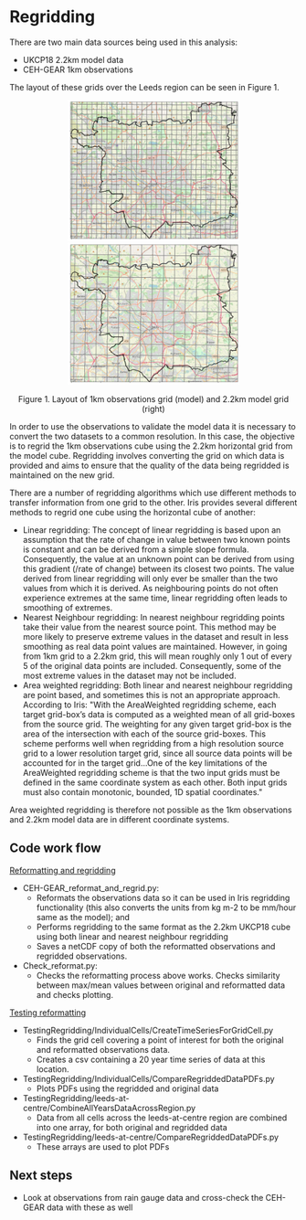 # Regridding

There are two main data sources being used in this analysis:
* UKCP18 2.2km model data
* CEH-GEAR 1km observations

The layout of these grids over the Leeds region can be seen in Figure 1. 

<p align="center">
  <img src="Figs/1km_grid.png" width="300"  title="Original 1km grid" />
  <img src="Figs/2.2km_grid.png" width="300"  title="Regridded 2.2km grid" />
</p>
<p align="center"> Figure 1. Layout of 1km observations grid (model) and 2.2km model grid (right) <p align="center">

In order to use the observations to validate the model data it is necessary to convert the two datasets to a common resolution.  In this case, the objective is to regrid the 1km observations cube using the 2.2km horizontal grid from the model cube. Regridding involves converting the grid on which data is provided and aims to ensure that the quality of the data being regridded is maintained on the new grid.

There are a number of regridding algorithms which use different methods to transfer information from one grid to the other. Iris provides several different methods to regrid one cube using the horizontal cube of another:
* Linear regridding: The concept of linear regridding is based upon an assumption that the rate of change in value between two known points is constant and can be derived from a simple slope formula. Consequently, the value at an unknown point can be derived from using this gradient (/rate of change) between its closest two points. The value derived from linear regridding will only ever be smaller than the two values from which it is derived. As neighbouring points do not often experience extremes at the same time, linear regridding often leads to smoothing of extremes. 
* Nearest Neighbour regridding: In nearest neighbour regridding points take their value from the nearest source point. This method may be more likely to preserve extreme values in the dataset and result in less smoothing as real data point values are maintained. However, in going from 1km grid to a 2.2km grid, this will mean roughly only 1 out of every 5 of the original data points are included. Consequently, some of the most extreme values in the dataset may not be included.
* Area weighted regridding: Both linear and nearest neighbour regridding are point based, and sometimes this is not an appropriate approach. According to Iris: "With the AreaWeighted regridding scheme, each target grid-box’s data is computed as a weighted mean of all grid-boxes from the source grid. The weighting for any given target grid-box is the area of the intersection with each of the source grid-boxes. This scheme performs well when regridding from a high resolution source grid to a lower resolution target grid, since all source data points will be accounted for in the target grid...One of the key limitations of the AreaWeighted regridding scheme is that the two input grids must be defined in the same coordinate system as each other. Both input grids must also contain monotonic, bounded, 1D spatial coordinates."

Area weighted regridding is therefore not possible as the 1km observations and 2.2km model data are in different coordinate systems.

## Code work flow
<ins> Reformatting and regridding </ins>
* CEH-GEAR_reformat_and_regrid.py:   
  * Reformats the observations data so it can be used in Iris regridding functionality (this also converts the units from kg m-2 to be mm/hour same as the model); and
  * Performs regridding to the same format as the 2.2km UKCP18 cube using both linear and nearest neighbour regridding
  * Saves a netCDF copy of both the reformatted observations and regridded observations.
* Check_reformat.py: 
  * Checks the reformatting process above works. Checks similarity between max/mean values between original and reformatted data and checks plotting.

<ins> Testing reformatting </ins>
* TestingRegridding/IndividualCells/CreateTimeSeriesForGridCell.py  
     * Finds the grid cell covering a point of interest for both the original and reformatted observations data.  
     * Creates a csv containing a 20 year time series of data at this location.   
* TestingRegridding/IndividualCells/CompareRegriddedDataPDFs.py  
     * Plots PDFs using the regridded and original data
* TestingRegridding/leeds-at-centre/CombineAllYearsDataAcrossRegion.py  
     * Data from all cells across the leeds-at-centre region are combined into one array, for both original and regridded data
* TestingRegridding/leeds-at-centre/CompareRegriddedDataPDFs.py  
     * These arrays are used to plot PDFs 

## Next steps
* Look at observations from rain gauge data and cross-check the CEH-GEAR data with these as well



